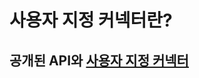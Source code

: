 # 사용자 지정 커넥터란?
## 공개된 API와 [사용자 지정 커넥터](https://learn.microsoft.com/ko-kr/connectors/custom-connectors/)
